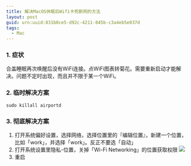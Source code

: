 ```yaml
---
title: 解决MacOS休眠后Wifi卡死断网的方法
layout: post
guid: urn:uuid:831b0ce5-d92c-4211-845b-c3a4eb5e037d
tags:
  - Mac
---
```


### 1. 症状

合盖睡眠再次唤醒后没有WiFi连接。点WiFi图表转菊花。需要重新启动才能解决。问题不定时出现，而且并不限于某一个WiFi。

### 2. 临时解决方案

`sudo killall airportd`

### 3. 彻底解决方案

1. 打开系统偏好设置，选择网络，选择位置里的『编辑位置』，新建一个位置，比如「work」，并选择「work」。反正不要选「自动」
2. 打开系统设置里隐私-位置，关掉「Wi-Fi Networking」的位置获取权限 ![](https://gt-toolbox.oss-cn-beijing.aliyuncs.com/8bS5dK.png)
3. 重启
